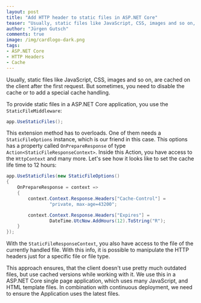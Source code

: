 ```yaml
--- 
layout: post
title: "Add HTTP header to static files in ASP.​NET Core"
teaser: "Usually, static files like JavaScript, CSS, images and so on, are cached on the client after the first request. But sometimes, you need to disable the cache or to add a special cache handling."
author: "Jürgen Gutsch"
comments: true
image: /img/cardlogo-dark.png
tags: 
- ASP.​NET Core
- HTTP Headers
- Cache
---
```


Usually, static files like JavaScript, CSS, images and so on, are cached on the client after the first request. But sometimes, you need to disable the cache or to add a special cache handling.

To provide static files in a ASP.NET Core application, you use the `StaticFileMiddleware`:

~~~ csharp
app.UseStaticFiles();
~~~

This extension method has to overloads. One of them needs a `StaticFileOptions` instance, which is our friend in this case. This options has a property called `OnPrepareResponse` of type `Action<StaticFileResponseContext>`. Inside this Action, you have access to the `HttpContext` and many more. Let's see how it looks like to set the cache life time to 12 hours:

~~~ csharp
app.UseStaticFiles(new StaticFileOptions()
{
    OnPrepareResponse = context =>
    {
        context.Context.Response.Headers["Cache-Control"] = 
                "private, max-age=43200";

        context.Context.Response.Headers["Expires"] = 
                DateTime.UtcNow.AddHours(12).ToString("R");
    }
});
~~~

With the `StaticFileResponseContext`, you also have access to the file of the currently handled file. With this info, it is possible to manipulate the HTTP headers just for a specific file or file type.

This approach ensures, that the client doesn't use pretty much outdated files, but use cached versions while working with it. We use this in a ASP.NET Core single page application, which uses many JavaScript, and HTML template files. In combination with continuous deployment, we need to ensure the Application uses the latest files.